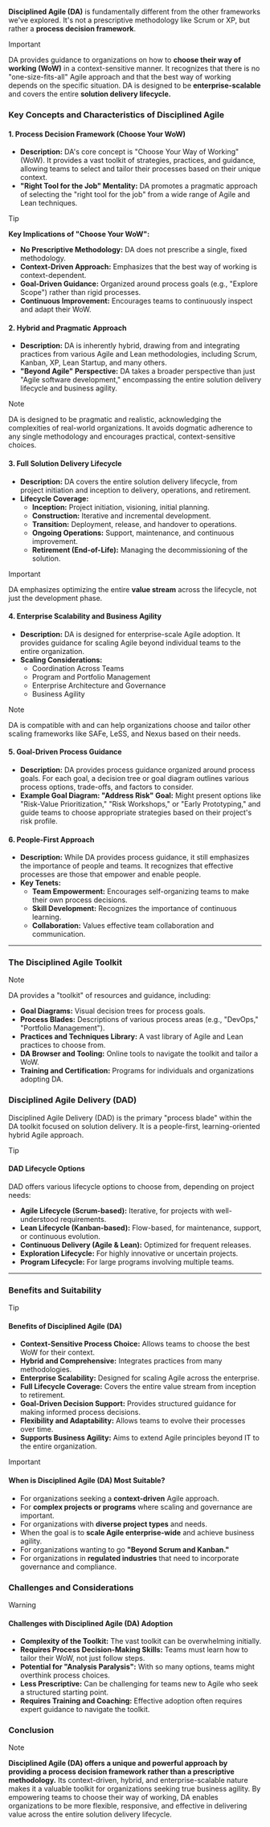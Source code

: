 **Disciplined Agile (DA)** is fundamentally different from the other frameworks we've explored. It's not a prescriptive methodology like Scrum or XP, but rather a **process decision framework**.

> [!IMPORTANT]
> DA provides guidance to organizations on how to **choose their way of working (WoW)** in a context-sensitive manner. It recognizes that there is no "one-size-fits-all" Agile approach and that the best way of working depends on the specific situation. DA is designed to be **enterprise-scalable** and covers the entire **solution delivery lifecycle.**

### Key Concepts and Characteristics of Disciplined Agile

#### 1. Process Decision Framework (Choose Your WoW)
- **Description:** DA's core concept is "Choose Your Way of Working" (WoW). It provides a vast toolkit of strategies, practices, and guidance, allowing teams to select and tailor their processes based on their unique context.
- **"Right Tool for the Job" Mentality:** DA promotes a pragmatic approach of selecting the "right tool for the job" from a wide range of Agile and Lean techniques.

> [!TIP]
> **Key Implications of "Choose Your WoW":**
> - **No Prescriptive Methodology:** DA does not prescribe a single, fixed methodology.
> - **Context-Driven Approach:** Emphasizes that the best way of working is context-dependent.
> - **Goal-Driven Guidance:** Organized around process goals (e.g., "Explore Scope") rather than rigid processes.
> - **Continuous Improvement:** Encourages teams to continuously inspect and adapt their WoW.

#### 2. Hybrid and Pragmatic Approach
- **Description:** DA is inherently hybrid, drawing from and integrating practices from various Agile and Lean methodologies, including Scrum, Kanban, XP, Lean Startup, and many others.
- **"Beyond Agile" Perspective:** DA takes a broader perspective than just "Agile software development," encompassing the entire solution delivery lifecycle and business agility.

> [!NOTE]
> DA is designed to be pragmatic and realistic, acknowledging the complexities of real-world organizations. It avoids dogmatic adherence to any single methodology and encourages practical, context-sensitive choices.

#### 3. Full Solution Delivery Lifecycle
- **Description:** DA covers the entire solution delivery lifecycle, from project initiation and inception to delivery, operations, and retirement.
- **Lifecycle Coverage:**
    - **Inception:** Project initiation, visioning, initial planning.
    - **Construction:** Iterative and incremental development.
    - **Transition:** Deployment, release, and handover to operations.
    - **Ongoing Operations:** Support, maintenance, and continuous improvement.
    - **Retirement (End-of-Life):** Managing the decommissioning of the solution.

> [!IMPORTANT]
> DA emphasizes optimizing the entire **value stream** across the lifecycle, not just the development phase.

#### 4. Enterprise Scalability and Business Agility
- **Description:** DA is designed for enterprise-scale Agile adoption. It provides guidance for scaling Agile beyond individual teams to the entire organization.
- **Scaling Considerations:**
    - Coordination Across Teams
    - Program and Portfolio Management
    - Enterprise Architecture and Governance
    - Business Agility

> [!NOTE]
> DA is compatible with and can help organizations choose and tailor other scaling frameworks like SAFe, LeSS, and Nexus based on their needs.

#### 5. Goal-Driven Process Guidance
- **Description:** DA provides process guidance organized around process goals. For each goal, a decision tree or goal diagram outlines various process options, trade-offs, and factors to consider.
- **Example Goal Diagram: "Address Risk" Goal:** Might present options like "Risk-Value Prioritization," "Risk Workshops," or "Early Prototyping," and guide teams to choose appropriate strategies based on their project's risk profile.

#### 6. People-First Approach
- **Description:** While DA provides process guidance, it still emphasizes the importance of people and teams. It recognizes that effective processes are those that empower and enable people.
- **Key Tenets:**
    - **Team Empowerment:** Encourages self-organizing teams to make their own process decisions.
    - **Skill Development:** Recognizes the importance of continuous learning.
    - **Collaboration:** Values effective team collaboration and communication.

---
### The Disciplined Agile Toolkit

> [!NOTE]
> DA provides a "toolkit" of resources and guidance, including:
> - **Goal Diagrams:** Visual decision trees for process goals.
> - **Process Blades:** Descriptions of various process areas (e.g., "DevOps," "Portfolio Management").
> - **Practices and Techniques Library:** A vast library of Agile and Lean practices to choose from.
> - **DA Browser and Tooling:** Online tools to navigate the toolkit and tailor a WoW.
> - **Training and Certification:** Programs for individuals and organizations adopting DA.

### Disciplined Agile Delivery (DAD)
Disciplined Agile Delivery (DAD) is the primary "process blade" within the DA toolkit focused on solution delivery. It is a people-first, learning-oriented hybrid Agile approach.

> [!TIP]
> #### DAD Lifecycle Options
> DAD offers various lifecycle options to choose from, depending on project needs:
> - **Agile Lifecycle (Scrum-based):** Iterative, for projects with well-understood requirements.
> - **Lean Lifecycle (Kanban-based):** Flow-based, for maintenance, support, or continuous evolution.
> - **Continuous Delivery (Agile & Lean):** Optimized for frequent releases.
> - **Exploration Lifecycle:** For highly innovative or uncertain projects.
> - **Program Lifecycle:** For large programs involving multiple teams.

---
### Benefits and Suitability

> [!TIP]
> #### Benefits of Disciplined Agile (DA)
> - **Context-Sensitive Process Choice:** Allows teams to choose the best WoW for their context.
> - **Hybrid and Comprehensive:** Integrates practices from many methodologies.
> - **Enterprise Scalability:** Designed for scaling Agile across the enterprise.
> - **Full Lifecycle Coverage:** Covers the entire value stream from inception to retirement.
> - **Goal-Driven Decision Support:** Provides structured guidance for making informed process decisions.
> - **Flexibility and Adaptability:** Allows teams to evolve their processes over time.
> - **Supports Business Agility:** Aims to extend Agile principles beyond IT to the entire organization.

> [!IMPORTANT]
> #### When is Disciplined Agile (DA) Most Suitable?
> - For organizations seeking a **context-driven** Agile approach.
> - For **complex projects or programs** where scaling and governance are important.
> - For organizations with **diverse project types** and needs.
> - When the goal is to **scale Agile enterprise-wide** and achieve business agility.
> - For organizations wanting to go **"Beyond Scrum and Kanban."**
> - For organizations in **regulated industries** that need to incorporate governance and compliance.

### Challenges and Considerations

> [!WARNING]
> #### Challenges with Disciplined Agile (DA) Adoption
> - **Complexity of the Toolkit:** The vast toolkit can be overwhelming initially.
> - **Requires Process Decision-Making Skills:** Teams must learn how to tailor their WoW, not just follow steps.
> - **Potential for "Analysis Paralysis":** With so many options, teams might overthink process choices.
> - **Less Prescriptive:** Can be challenging for teams new to Agile who seek a structured starting point.
> - **Requires Training and Coaching:** Effective adoption often requires expert guidance to navigate the toolkit.

### Conclusion

> [!NOTE]
> **Disciplined Agile (DA) offers a unique and powerful approach by providing a process decision framework rather than a prescriptive methodology.** Its context-driven, hybrid, and enterprise-scalable nature makes it a valuable toolkit for organizations seeking true business agility. By empowering teams to choose their way of working, DA enables organizations to be more flexible, responsive, and effective in delivering value across the entire solution delivery lifecycle.
